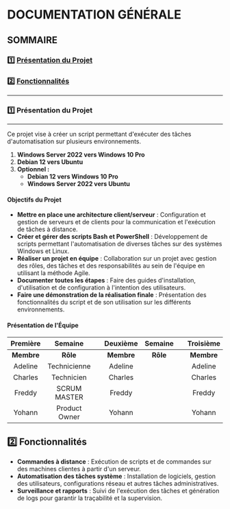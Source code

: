 # **DOCUMENTATION GÉNÉRALE**

## **SOMMAIRE**

### :one: [Présentation du Projet](https://github.com/WildCodeSchool/TSSR-2409-VERT-P2-G2-TheScriptingProject/blob/main/README.md#one-pr%C3%A9sentation-du-projet-1)

### :two: [Fonctionnalités](https://github.com/WildCodeSchool/TSSR-2409-VERT-P2-G2-TheScriptingProject/blob/main/README.md#two-fonctionnalit%C3%A9s-1)
    

    

---


### :one: Présentation du Projet

---

Ce projet vise à créer un script permettant d'exécuter des tâches d'automatisation sur plusieurs environnements.

1. **Windows Server 2022 vers Windows 10 Pro**
2. **Debian 12 vers Ubuntu**
3. **Optionnel :**
   - **Debian 12 vers Windows 10 Pro**
   - **Windows Server 2022 vers Ubuntu**

#### Objectifs du Projet

- **Mettre en place une architecture client/serveur** : Configuration et gestion de serveurs et de clients pour la communication et l'exécution de tâches à distance.
- **Créer et gérer des scripts Bash et PowerShell** : Développement de scripts permettant l'automatisation de diverses tâches sur des systèmes Windows et Linux.
- **Réaliser un projet en équipe** : Collaboration sur un projet avec gestion des rôles, des tâches et des responsabilités au sein de l'équipe en utilisant la méthode Agile.
- **Documenter toutes les étapes** : Faire des guides d'installation, d'utilisation et de configuration à l'intention des utilisateurs.
- **Faire une démonstration de la réalisation finale** : Présentation des fonctionnalités du script et de son utilisation sur les différents environnements.

#### Présentation de l'Équipe

| Première   | Semaine      |       |  Deuxième   |   Semaine   |       |   Troisième   |   Semaine   |       |   Quatrième   |   Semaine   |
| :--------: | :----------: | :---: | :---------: | :---------: | :---: | :-----------: | :---------: | :---: | :-----------: | :---------: |
| **Membre** | **Rôle**     |       | **Membre**  | **Rôle**    |       |  **Membre**   |  **Rôle**   |       |  **Membre**   |  **Rôle**   |
| Adeline    | Technicienne |       |   Adeline   |             |       |   Adeline     |             |       |    Adeline    |             |
| Charles    | Technicien   |       |   Charles   |             |       |   Charles     |             |       |    Charles    |             |
| Freddy     | SCRUM MASTER |       |   Freddy    |             |       |   Freddy      |             |       |    Freddy     |             |
| Yohann     | Product Owner|       |   Yohann    |             |       |   Yohann      |             |       |    Yohann     |             |




## :two: Fonctionnalités

- **Commandes à distance** : Exécution de scripts et de commandes sur des machines clientes à partir d'un serveur.
- **Automatisation des tâches système** : Installation de logiciels, gestion des utilisateurs, configurations réseau et autres tâches administratives.
- **Surveillance et rapports** : Suivi de l'exécution des tâches et génération de logs pour garantir la traçabilité et la supervision.


